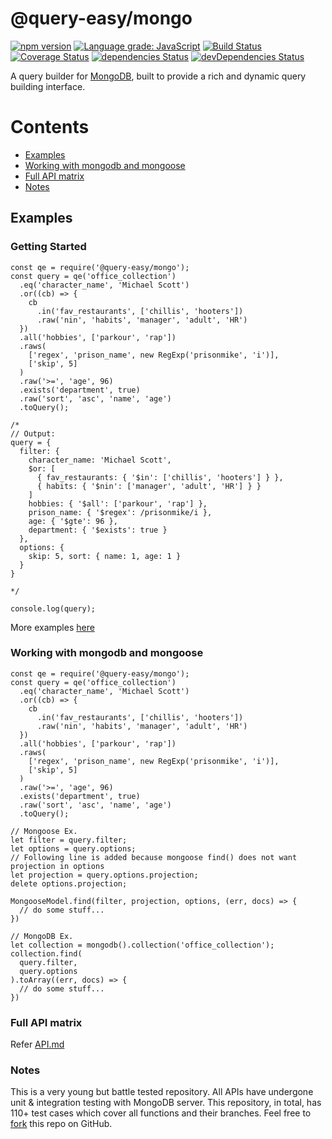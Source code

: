 # @query-easy/mongo
[![npm version](https://badge.fury.io/js/%40query-easy%2Fmongo.svg)](https://badge.fury.io/js/%40query-easy%2Fmongo)
[![Language grade: JavaScript](https://img.shields.io/lgtm/grade/javascript/g/query-easy/mongo.svg?logo=lgtm&logoWidth=18)](https://lgtm.com/projects/g/query-easy/mongo/context:javascript)
[![Build Status](https://travis-ci.com/query-easy/mongo.svg?branch=master)](https://travis-ci.com/query-easy/mongo)
[![Coverage Status](https://coveralls.io/repos/github/query-easy/mongo/badge.svg?branch=master)](https://coveralls.io/github/query-easy/mongo?branch=master)
[![dependencies Status](https://david-dm.org/query-easy/mongo/status.svg)](https://david-dm.org/query-easy/mongo)
[![devDependencies Status](https://david-dm.org/query-easy/mongo/dev-status.svg)](https://david-dm.org/query-easy/mongo?type=dev)

A query builder for [MongoDB](https://www.mongodb.com/), built to provide a rich and dynamic query building interface.

# Contents

- [Examples](#examples)
- [Working with mongodb and mongoose](#working-with-mongodb-and-mongoose)
- [Full API matrix](#full-api-matrix)
- [Notes](#notes)

## Examples

### Getting Started
```
const qe = require('@query-easy/mongo');
const query = qe('office_collection')
  .eq('character_name', 'Michael Scott')
  .or((cb) => {
    cb
      .in('fav_restaurants', ['chillis', 'hooters'])
      .raw('nin', 'habits', 'manager', 'adult', 'HR')
  })
  .all('hobbies', ['parkour', 'rap'])
  .raws(
    ['regex', 'prison_name', new RegExp('prisonmike', 'i')],
    ['skip', 5]
  )
  .raw('>=', 'age', 96)
  .exists('department', true)
  .raw('sort', 'asc', 'name', 'age')
  .toQuery();

/*
// Output:
query = {
  filter: {
    character_name: 'Michael Scott',
    $or: [
      { fav_restaurants: { '$in': ['chillis', 'hooters'] } },
      { habits: { '$nin': ['manager', 'adult', 'HR'] } }
    ]
    hobbies: { '$all': ['parkour', 'rap'] },
    prison_name: { '$regex': /prisonmike/i },
    age: { '$gte': 96 },
    department: { '$exists': true }
  },
  options: {
    skip: 5, sort: { name: 1, age: 1 }
  }
}

*/

console.log(query);
```
More examples [here]()

### Working with mongodb and mongoose

```
const qe = require('@query-easy/mongo');
const query = qe('office_collection')
  .eq('character_name', 'Michael Scott')
  .or((cb) => {
    cb
      .in('fav_restaurants', ['chillis', 'hooters'])
      .raw('nin', 'habits', 'manager', 'adult', 'HR')
  })
  .all('hobbies', ['parkour', 'rap'])
  .raws(
    ['regex', 'prison_name', new RegExp('prisonmike', 'i')],
    ['skip', 5]
  )
  .raw('>=', 'age', 96)
  .exists('department', true)
  .raw('sort', 'asc', 'name', 'age')
  .toQuery();

// Mongoose Ex.
let filter = query.filter;
let options = query.options;
// Following line is added because mongoose find() does not want projection in options
let projection = query.options.projection;
delete options.projection;

MongooseModel.find(filter, projection, options, (err, docs) => {
  // do some stuff...
})

// MongoDB Ex.
let collection = mongodb().collection('office_collection');
collection.find(
  query.filter,
  query.options
).toArray((err, docs) => {
  // do some stuff...
})
```

### Full API matrix
Refer [API.md](API.md)

### Notes
This is a very young but battle tested repository. All APIs have undergone unit & integration testing with MongoDB server. This repository, in total, has 110+ test cases which cover all functions and their branches. Feel free to [fork](https://github.com/query-easy/mongo) this repo on GitHub.